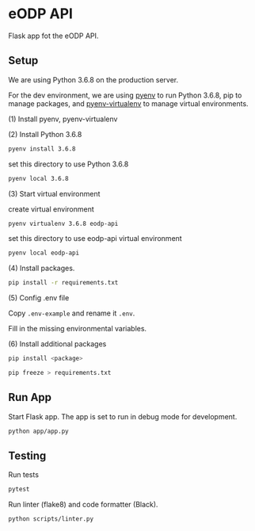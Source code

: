 # eODP API

Flask app fot the eODP API.

## Setup

We are using Python 3.6.8 on the production server.

For the dev environment, we are using [pyenv](https://github.com/pyenv/pyenv) to run Python 3.6.8, pip to manage packages, and [pyenv-virtualenv](https://github.com/pyenv/pyenv-virtualenv) to manage virtual environments.

(1) Install pyenv, pyenv-virtualenv

(2) Install Python 3.6.8

```bash
pyenv install 3.6.8
```

set this directory to use Python 3.6.8

```bash
pyenv local 3.6.8
```

(3) Start virtual environment

create virtual environment

```bash
pyenv virtualenv 3.6.8 eodp-api
```

set this directory to use eodp-api virtual environment

```bash
pyenv local eodp-api
```

(4) Install packages.

```bash
pip install -r requirements.txt
```

(5) Config .env file

Copy `.env-example` and rename it `.env`.

Fill in the missing environmental variables.

(6) Install additional packages

```bash
pip install <package>

pip freeze > requirements.txt
```

## Run App

Start Flask app. The app is set to run in debug mode for development.

```bash
python app/app.py
```

## Testing

Run tests

```bash
pytest
```

Run linter (flake8) and code formatter (Black).

```bash
python scripts/linter.py
```
